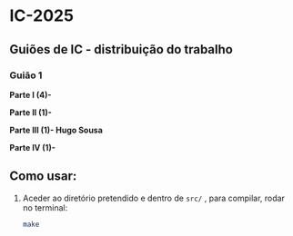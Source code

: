# IC-2025
## Guiões de IC - distribuição do trabalho 
### Guião 1

**Parte I (4)-**

**Parte II (1)-**

**Parte III (1)- Hugo Sousa**

**Parte IV (1)-**

## Como usar:

1. Aceder ao diretório pretendido e dentro de ```src/``` , para compilar, rodar no terminal:

   ```bash
   make
    ```